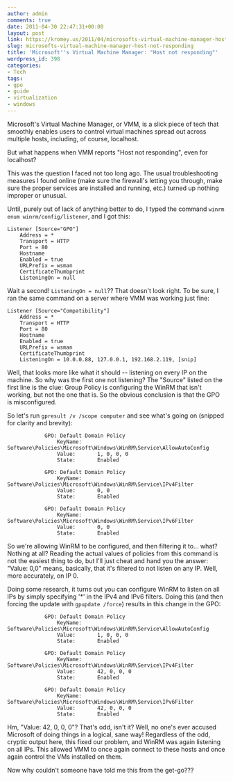 ```yaml
---
author: admin
comments: true
date: 2011-04-30 22:47:31+00:00
layout: post
link: https://kromey.us/2011/04/microsofts-virtual-machine-manager-host-not-responding-398.html
slug: microsofts-virtual-machine-manager-host-not-responding
title: 'Microsoft''s Virtual Machine Manager: "Host not responding"'
wordpress_id: 398
categories:
- Tech
tags:
- gpo
- guide
- virtualization
- windows
---
```


Microsoft's Virtual Machine Manager, or VMM, is a slick piece of tech that smoothly enables users to control virtual machines spread out across multiple hosts, including, of course, localhost.

But what happens when VMM reports "Host not responding", even for localhost?

This was the question I faced not too long ago. The usual troubleshooting measures I found online (make sure the firewall's letting you through, make sure the proper services are installed and running, etc.) turned up nothing improper or unusual.

Until, purely out of lack of anything better to do, I typed the command `winrm enum winrm/config/listener`, and I got this:


    
    
    Listener [Source="GPO"]
        Address = *
        Transport = HTTP
        Port = 80
        Hostname
        Enabled = true
        URLPrefix = wsman
        CertificateThumbprint
        ListeningOn = null
    



Wait a second! `ListeningOn = null`?? That doesn't look right. To be sure, I ran the same command on a server where VMM was working just fine:


    
    
    Listener [Source="Compatibility"]
        Address = *
        Transport = HTTP
        Port = 80
        Hostname
        Enabled = true
        URLPrefix = wsman
        CertificateThumbprint
        ListeningOn = 10.0.0.88, 127.0.0.1, 192.168.2.119, [snip]
    



Well, that looks more like what it should -- listening on every IP on the machine. So why was the first one not listening? The "Source" listed on the first line is the clue: Group Policy is configuring the WinRM that isn't working, but not the one that is. So the obvious conclusion is that the GPO is misconfigured.

So let's run `gpresult /v /scope computer` and see what's going on (snipped for clarity and brevity):


    
    
                GPO: Default Domain Policy
                    KeyName:     Software\Policies\Microsoft\Windows\WinRM\Service\AllowAutoConfig
                    Value:       1, 0, 0, 0
                    State:       Enabled
    
                GPO: Default Domain Policy
                    KeyName:     Software\Policies\Microsoft\Windows\WinRM\Service\IPv4Filter
                    Value:       0, 0
                    State:       Enabled
    
                GPO: Default Domain Policy
                    KeyName:     Software\Policies\Microsoft\Windows\WinRM\Service\IPv6Filter
                    Value:       0, 0
                    State:       Enabled
    



So we're allowing WinRM to be configured, and then filtering it to... what? Nothing at all? Reading the actual values of policies from this command is not the easiest thing to do, but I'll just cheat and hand you the answer: "Value: 0,0" means, basically, that it's filtered to not listen on any IP. Well, more accurately, on IP 0.

Doing some research, it turns out you can configure WinRM to listen on all IPs by simply specifying '*' in the IPv4 and IPv6 filters. Doing this (and then forcing the update with `gpupdate /force`) results in this change in the GPO:


    
    
                GPO: Default Domain Policy
                    KeyName:     Software\Policies\Microsoft\Windows\WinRM\Service\AllowAutoConfig
                    Value:       1, 0, 0, 0
                    State:       Enabled
    
                GPO: Default Domain Policy
                    KeyName:     Software\Policies\Microsoft\Windows\WinRM\Service\IPv4Filter
                    Value:       42, 0, 0, 0
                    State:       Enabled
    
                GPO: Default Domain Policy
                    KeyName:     Software\Policies\Microsoft\Windows\WinRM\Service\IPv6Filter
                    Value:       42, 0, 0, 0
                    State:       Enabled
    



Hm, "Value: 42, 0, 0, 0"? That's odd, isn't it? Well, no one's ever accused Microsoft of doing things in a logical, sane way! Regardless of the odd, cryptic output here, this fixed our problem, and WinRM was again listening on all IPs. This allowed VMM to once again connect to these hosts and once again control the VMs installed on them.

Now why couldn't someone have told me this from the get-go???
